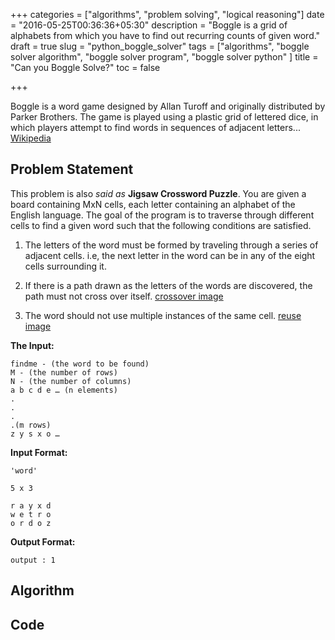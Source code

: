 +++
categories = ["algorithms", "problem solving", "logical reasoning"]
date = "2016-05-25T00:36:36+05:30"
description = "Boggle is a grid of alphabets from which you have to find out recurring counts of given word."
draft = true
slug = "python_boggle_solver"
tags = ["algorithms", "boggle solver algorithm", "boggle solver program", "boggle solver python" ]
title = "Can you Boggle Solve?"
toc = false

+++

Boggle is a word game designed by Allan Turoff and originally distributed by Parker Brothers. The game is played using a plastic grid of lettered dice, in which players attempt to find words in sequences of adjacent letters... [Wikipedia](https://en.wikipedia.org/wiki/Boggle)

## Problem Statement

This problem is also *said as* **Jigsaw Crossword Puzzle**. You are given a board containing MxN cells, each letter containing an alphabet of the English language.
The goal of the program is to traverse through different cells to find a given word such that the following conditions are satisfied.

1. The letters of the word must be formed by traveling through a series of adjacent cells. i.e, the next letter in the word can be in any of the eight cells surrounding it.

2. If there is a path drawn as the letters of the words are discovered, the path must not cross over itself.
[crossover image](..)

3. The word should not use multiple instances of the same cell.
[reuse image](..)

**The Input:**
```
findme - (the word to be found)
M - (the number of rows)
N - (the number of columns)
a b c d e … (n elements)
.
.
.
.(m rows)
z y s x o …
```

**Input Format:**

```
'word'

5 x 3

r a y x d
w e t r o
o r d o z
```

**Output Format:**
```
output : 1
```


## Algorithm

## Code
